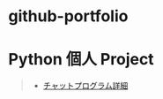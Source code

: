 # github-portfolio


# 


  # Python 個人 Project
> - [チャットプログラム詳細](https://github.com/coff2r/github-portfolio/blob/main/Chatting.md)
